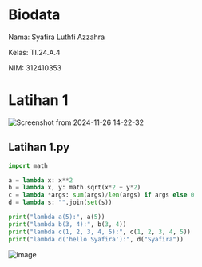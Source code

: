 # Biodata

Nama: Syafira Luthfi Azzahra

Kelas: TI.24.A.4

NIM: 312410353

# Latihan 1

![Screenshot from 2024-11-26 14-22-32](https://github.com/user-attachments/assets/7671aac1-384f-4cbb-af9f-42165a4e20fb)

## Latihan 1.py

```python
import math

a = lambda x: x**2
b = lambda x, y: math.sqrt(x*2 + y*2)
c = lambda *args: sum(args)/len(args) if args else 0
d = lambda s: "".join(set(s)) 

print("lambda a(5):", a(5))
print("lambda b(3, 4):", b(3, 4))
print("lambda c(1, 2, 3, 4, 5):", c(1, 2, 3, 4, 5))
print("lambda d('hello Syafira'):", d("Syafira"))
```

![image](https://github.com/user-attachments/assets/8261d24d-29b4-4746-9d77-f27f22f867e1)
